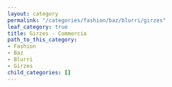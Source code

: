 ```yaml
---
layout: category
permalink: "/categories/fashion/baz/blurri/girzes"
leaf_category: true
title: Girzes - Commercia
path_to_this_category:
- Fashion
- Baz
- Blurri
- Girzes
child_categories: []
---
```

